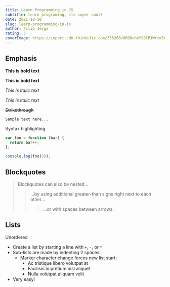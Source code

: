 ```yaml
---
title: Learn Programming in JS
subtitle: learn programing, its super cool!
date: 2021-10-10
slug: learn-programming-in-js
author: Filip Jerga
rating: 3
coverImage: https://import.cdn.thinkific.com/335268/8R9DeheYS8CP1Wrtm5Gk_javascript.jpg
---
```


## Emphasis

**This is bold text**

__This is bold text__

*This is italic text*

_This is italic text_

~~Strikethrough~~

```
Sample text here...
```

Syntax highlighting

``` js
var foo = function (bar) {
  return bar++;
};

console.log(foo(5));
```


## Blockquotes


> Blockquotes can also be nested...
>> ...by using additional greater-than signs right next to each other...
> > > ...or with spaces between arrows.


## Lists

Unordered

+ Create a list by starting a line with `+`, `-`, or `*`
+ Sub-lists are made by indenting 2 spaces:
  - Marker character change forces new list start:
    * Ac tristique libero volutpat at
    + Facilisis in pretium nisl aliquet
    - Nulla volutpat aliquam velit
+ Very easy!
